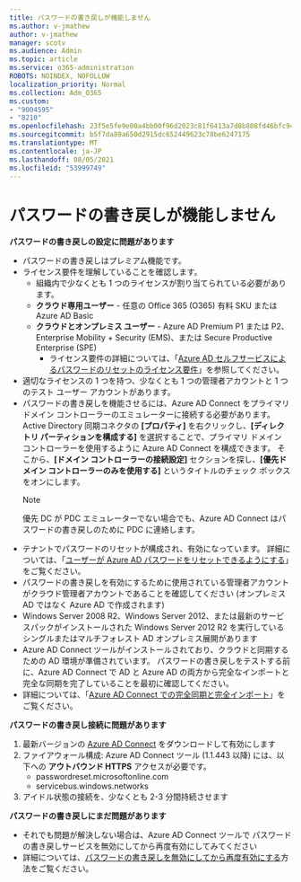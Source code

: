 ```yaml
---
title: パスワードの書き戻しが機能しません
ms.author: v-jmathew
author: v-jmathew
manager: scotv
ms.audience: Admin
ms.topic: article
ms.service: o365-administration
ROBOTS: NOINDEX, NOFOLLOW
localization_priority: Normal
ms.collection: Adm_O365
ms.custom:
- "9004595"
- "8210"
ms.openlocfilehash: 23f5e5fe9e00a4bb00f96d2023c81f6413a7d8b808fd46bfc94483944bb898dc
ms.sourcegitcommit: b5f7da89a650d2915dc652449623c78be6247175
ms.translationtype: MT
ms.contentlocale: ja-JP
ms.lasthandoff: 08/05/2021
ms.locfileid: "53999749"
---
```

# <a name="password-writeback-is-not-working"></a>パスワードの書き戻しが機能しません

**パスワードの書き戻しの設定に問題があります**

- パスワードの書き戻しはプレミアム機能です。
- ライセンス要件を理解していることを確認します。
  - 組織内で少なくとも 1 つのライセンスが割り当てられている必要があります。
  - **クラウド専用ユーザー** - 任意の Office 365 (O365) 有料 SKU または Azure AD Basic
  - **クラウドとオンプレミス ユーザー** - Azure AD Premium P1 または P2、Enterprise Mobility + Security (EMS)、または Secure Productive Enterprise (SPE)
    - ライセンス要件の詳細については、「[Azure AD セルフサービスによるパスワードのリセットのライセンス要件](https://docs.microsoft.com/azure/active-directory/active-directory-passwords-licensing)」を参照してください。
- 適切なライセンスの 1 つを持つ、少なくとも 1 つの管理者アカウントと 1 つのテスト ユーザー アカウントがあります。
- パスワードの書き戻しを機能させるには、Azure AD Connect をプライマリ ドメイン コントローラーのエミュレーターに接続する必要があります。 Active Directory 同期コネクタの **[プロパティ]** を右クリックし、**[ディレクトリ パーティションを構成する]** を選択することで、プライマリ ドメイン コントローラーを使用するように Azure AD Connect を構成できます。 そこから、**[ドメイン コントローラーの接続設定]** セクションを探し、**[優先ドメイン コントローラーのみを使用する]** というタイトルのチェック ボックスをオンにします。
  > [!NOTE]
  > 優先 DC が PDC エミュレーターでない場合でも、Azure AD Connect はパスワードの書き戻しのために PDC に連絡します。
- テナントでパスワードのリセットが構成され、有効になっています。 詳細については、「[ユーザーが Azure AD パスワードをリセットできるようにする](https://docs.microsoft.com/azure/active-directory/active-directory-passwords-getting-started)」をご覧ください。
- パスワードの書き戻しを有効にするために使用されている管理者アカウントがクラウド管理者アカウントであることを確認してください (オンプレミス AD ではなく Azure AD で作成されます)
- Windows Server 2008 R2、Windows Server 2012、または最新のサービスパックがインストールされた Windows Server 2012 R2 を実行しているシングルまたはマルチフォレスト AD オンプレミス展開があります
- Azure AD Connect ツールがインストールされており、クラウドと同期するための AD 環境が準備されています。 パスワードの書き戻しをテストする前に、Azure AD Connect で AD と Azure AD の両方から完全なインポートと完全な同期を完了していることを最初に確認してください。
- 詳細については、「[Azure AD Connect での完全同期と完全インポート](https://docs.microsoft.com/azure/active-directory/connect/active-directory-aadconnectsync-operations)」をご覧ください。

**パスワードの書き戻し接続に問題があります**

1. 最新バージョンの [Azure AD Connect](https://www.microsoft.com/download/details.aspx?id=47594) をダウンロードして有効にします
2. ファイアウォール構成: Azure AD Connect ツール (1.1.443 以降) には、以下への **アウトバウンド HTTPS** アクセスが必要です。
    - passwordreset.microsoftonline.com
    - servicebus.windows.networks
3. アイドル状態の接続を、少なくとも 2-3 分間持続させます

**パスワードの書き戻しにまだ問題があります**

- それでも問題が解決しない場合は、Azure AD Connect ツールで パスワードの書き戻しサービスを無効にしてから再度有効にしてみてください
- 詳細については、[パスワードの書き戻しを無効にしてから再度有効にする](https://docs.microsoft.com/azure/active-directory/active-directory-passwords-troubleshoot)方法をご覧ください。
